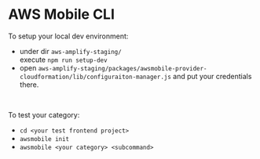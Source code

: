 # AWS Mobile CLI

To setup your local dev environment:

- under dir `aws-amplify-staging/`<br />
  execute `npm run setup-dev`
- open `aws-amplify-staging/packages/awsmobile-provider-cloudformation/lib/configuraiton-manager.js` and put your credentials there.
<br />

To test your category: 
- `cd <your test frontend project>`
- `awsmobile init` 
- `awsmobile <your category> <subcommand>`
